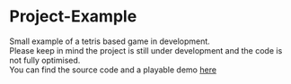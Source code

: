 # Project-Example
Small example of a tetris based game in development. <br/>
Please keep in mind the project is still under development and the code is not fully optimised. <br/>
You can find the source code and a playable demo [here](https://github.com/CountGrish/TBG/releases)
